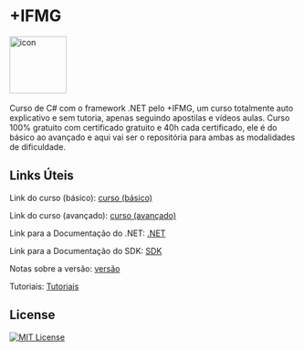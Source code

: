 # +IFMG

<div style="display: flex; align-items: flex-start;"><img src="https://techstack-generator.vercel.app/csharp-icon.svg" alt="icon" align="center" width="100" /></div>
<br>
Curso de C# com o framework .NET pelo +IFMG, um curso totalmente auto explicativo e sem tutoria, apenas seguindo apostilas e vídeos aulas. Curso 100% gratuito com certificado gratuito e 40h cada certificado, ele é do básico ao avançado e aqui vai ser o repositória para ambas as modalidades de dificuldade.

## Links Úteis

Link do curso (básico): <a href= "https://mais.ifmg.edu.br/maisifmg/course/view.php?id=133">curso (básico)</a>

Link do curso (avançado): <a href= "https://mais.ifmg.edu.br/maisifmg/course/view.php?id=134">curso (avançado)</a>

Link para a Documentação do .NET: <a href= "https://aka.ms/dotnet-docs">.NET</a>

Link para a Documentação do SDK: <a href= "https://aka.ms/dotnet-sdk-docs">SDK</a>

Notas sobre a versão: <a href= "https://aka.ms/dotnet6-release-notes">versão</a>

Tutoriais: <a href= "https://aka.ms/dotnet-tutorials">Tutoriais</a>

## License

[![MIT License](https://img.shields.io/badge/License-MIT-green.svg)](./LICENSE)
